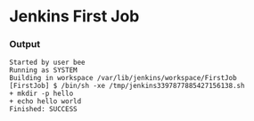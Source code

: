 # Jenkins First Job
### Output
```
Started by user bee
Running as SYSTEM
Building in workspace /var/lib/jenkins/workspace/FirstJob
[FirstJob] $ /bin/sh -xe /tmp/jenkins3397877885427156138.sh
+ mkdir -p hello
+ echo hello world
Finished: SUCCESS
```
